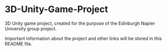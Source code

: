 # 3D-Unity-Game-Project
3D Unity game project, created for the purpose of the Edinburgh Napier University group project.

Important information about the project and other links will be stored in this README file.
